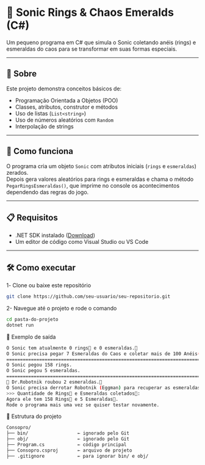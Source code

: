 # 🦔 Sonic Rings & Chaos Emeralds (C#)

Um pequeno programa em C# que simula o Sonic coletando anéis (rings) e esmeraldas do caos para se transformar em suas formas especiais.

---

## 📄 Sobre

Este projeto demonstra conceitos básicos de:
- Programação Orientada a Objetos (POO)
- Classes, atributos, construtor e métodos
- Uso de listas (`List<string>`)
- Uso de números aleatórios com `Random`
- Interpolação de strings

---

## 🚀 Como funciona

O programa cria um objeto `Sonic` com atributos iniciais (`rings` e `esmeraldas`) zerados.  
Depois gera valores aleatórios para rings e esmeraldas e chama o método `PegarRingsEsmeraldas()`, que imprime no console os acontecimentos dependendo das regras do jogo.

---

## 📋 Requisitos

- .NET SDK instalado ([Download](https://dotnet.microsoft.com/download))
- Um editor de código como Visual Studio ou VS Code

---

## 🛠️ Como executar

1️- Clone ou baixe este repositório  
```bash
git clone https://github.com/seu-usuario/seu-repositorio.git
````
2- Navegue até o projeto e rode o comando
```bash
cd pasta-do-projeto
dotnet run
```

🧪 Exemplo de saída
```bash
O Sonic tem atualmente 0 rings💍 e 0 esmeraldas.💎
O Sonic precisa pegar 7 Esmeraldas do Caos e coletar mais de 100 Anéis(Rings) para se transformar em Super Sonic, Lobo Ourinço, Hyper Sonic.
======================================================================================
O Sonic pegou 158 rings.
O Sonic pegou 5 esmeraldas.
======================================================================================
🤖 Dr.Robotnik roubou 2 esmeraldas.💎
O Sonic precisa derrotar Robotnik (Eggman) para recuperar as esmeraldas restantes!💎
>>> Quantidade de Rings💍 e Esmeraldas coletados💎:
Agora ele tem 158 Rings💍 e 5 Esmeraldas💎.
Rode o programa mais uma vez se quiser testar novamente.
```
📁 Estrutura do projeto

```bash
Consopro/
├── bin/                  ← ignorado pelo Git
├── obj/                  ← ignorado pelo Git
├── Program.cs            ← código principal
├── Consopro.csproj       ← arquivo de projeto
├── .gitignore            ← para ignorar bin/ e obj/
```


